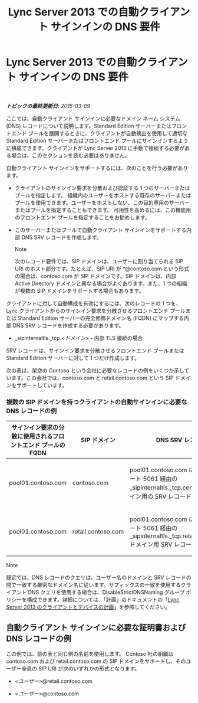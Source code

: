 ﻿---
title: Lync Server 2013 での自動クライアント サインインの DNS 要件
TOCTitle: Lync Server 2013 での自動クライアント サインインの DNS 要件
ms:assetid: 3bcd4bb3-a022-4ffa-b005-1a95ad2b1796
ms:mtpsurl: https://technet.microsoft.com/ja-jp/library/Gg425884(v=OCS.15)
ms:contentKeyID: 48271831
ms.date: 05/19/2016
mtps_version: v=OCS.15
ms.translationtype: HT
---

# Lync Server 2013 での自動クライアント サインインの DNS 要件

 

_**トピックの最終更新日:** 2015-03-09_

ここでは、自動クライアント サインインに必要なドメイン ネーム システム (DNS) レコードについて説明します。Standard Edition サーバーまたはフロントエンド プールを展開するときに、クライアントが自動検出を使用して適切な Standard Edition サーバーまたはフロントエンド プールにサインインするように構成できます。クライアントが Lync Server 2013 に手動で接続する必要がある場合は、このセクションを読む必要はありません。

自動クライアント サインインをサポートするには、次のことを行う必要があります。

  - クライアントのサインイン要求を分散および認証する 1 つのサーバーまたはプールを指定します。 組織内のユーザーをホストする既存のサーバーまたはプールを使用できます。ユーザーをホストしない、この目的専用のサーバーまたはプールを指定することもできます。 可用性を高めるには、この機能用のフロントエンド プールを指定することをお勧めします。

  - このサーバーまたはプールで自動クライアント サインインをサポートする内部 DNS SRV レコードを作成します。
    
    > [!NOTE]
    > 次のレコード要件では、SIP ドメインは、ユーザーに割り当てられる SIP URI のホスト部分です。たとえば、SIP URI が *@contoso.com という形式の場合は、contoso.com が SIP ドメインです。SIP ドメインは、内部 Active Directory ドメインと異なる場合がよくあります。また、1 つの組織が複数の SIP ドメインをサポートする場合もあります。


クライアントに対して自動構成を有効にするには、次のレコードの 1 つを、Lync クライアントからのサインイン要求を分散させるフロントエンド プールまたは Standard Edition サーバーの完全修飾ドメイン名 (FQDN) にマップする内部 DNS SRV レコードを作成する必要があります。

  - \_sipinternaltls.\_tcp.*\<ドメイン\>* - 内部 TLS 接続の場合

SRV レコードは、サインイン要求を分散させるフロントエンド プールまたは Standard Edition サーバーに対して 1 つだけ作成します。

次の表は、架空の Contoso という会社に必要なレコードの例をいくつか示しています。この会社では、contoso.com と retail.contoso.com という SIP ドメインをサポートしています。

### 複数の SIP ドメインを持つクライアントの自動サインインに必要な DNS レコードの例

<table>
<colgroup>
<col style="width: 33%" />
<col style="width: 33%" />
<col style="width: 33%" />
</colgroup>
<thead>
<tr class="header">
<th>サインイン要求の分散に使用されるフロントエンド プールの FQDN</th>
<th>SIP ドメイン</th>
<th>DNS SRV レコード</th>
</tr>
</thead>
<tbody>
<tr class="odd">
<td><p>pool01.contoso.com</p></td>
<td><p>contoso.com</p></td>
<td><p>pool01.contoso.com にマップするポート 5061 経由の _sipinternaltls._tcp.contoso.com ドメイン用の SRV レコード</p></td>
</tr>
<tr class="even">
<td><p>pool01.contoso.com</p></td>
<td><p>retail.contoso.com</p></td>
<td><p>pool01.contoso.com にマップするポート 5061 経由の _sipinternaltls._tcp.retail.contoso.com ドメイン用 SRV レコード</p></td>
</tr>
</tbody>
</table>


> [!NOTE]
> 既定では、DNS レコードのクエリは、ユーザー名のドメインと SRV レコードの間で一致する厳密なドメイン名に従います。サフィックスの一致を使用するクライアント DNS クエリを使用する場合は、DisableStrictDNSNaming グループ ポリシーを構成できます。詳細については、「計画」のドキュメントの「<a href="lync-server-2013-planning-for-clients-and-devices.md">Lync Server 2013 のクライアントとデバイスの計画</a>」を参照してください。


## 自動クライアント サインインに必要な証明書および DNS レコードの例

この例では、前の表と同じ例の名前を使用します。 Contoso 社の組織は contoso.com および retail.contoso.com の SIP ドメインをサポートし、そのユーザー全員の SIP URI が次のいずれかの形式となります。

  - *\<ユーザー\>*@retail.contoso.com

  - *\<ユーザー\>*@contoso.com

